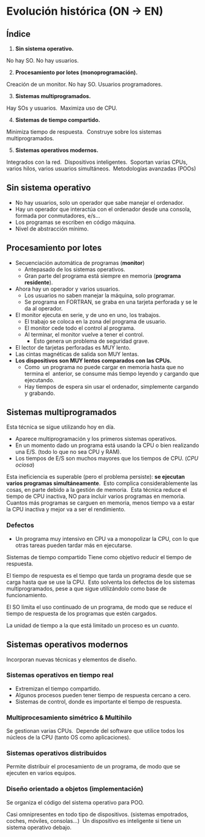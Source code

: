 

# Evolución histórica (ON → EN)
## Índice

1. **Sin sistema operativo.** 

No hay SO. No hay usuarios. 

2. **Procesamiento por lotes (monoprogramación).** 

Creación de un monitor. No hay SO. Usuarios programadores. 

3. **Sistemas multiprogramados.** 

Hay SOs y usuarios. 
Maximiza uso de CPU. 

4. **Sistemas de tiempo compartido.** 

Minimiza tiempo de respuesta. 
Construye sobre los sistemas multiprogramados. 

5. **Sistemas operativos modernos.** 

Integrados con la red. 
Dispositivos inteligentes. 
Soportan varias CPUs, varios hilos, varios usuarios simultáneos. 
Metodologías avanzadas (POOs) 

## Sin sistema operativo

* No hay usuarios, solo un operador que sabe manejar el ordenador. 
* Hay un operador que interactúa con el ordenador desde una consola, formada por conmutadores, e/s… 
* Los programas se escriben en código máquina. 
* Nivel de abstracción mínimo. 

## Procesamiento por lotes

* Secuenciación automática de programas (**monitor**) 
  * Antepasado de los sistemas operativos. 
  * Gran parte del programa está siempre en memoria (**programa residente**). 
* Ahora hay un operador y varios usuarios. 
  * Los usuarios no saben manejar la máquina, solo programar. 
  * Se programa en FORTRAN, se graba en una tarjeta perforada y se le da al operador. 
* El monitor ejecuta en serie, y de uno en uno, los trabajos. 
  * El trabajo se coloca en la zona del programa de usuario. 
  * El monitor cede todo el control al programa. 
  * Al terminar, el monitor vuelve a tener el control. 
    * Esto genera un problema de seguridad grave. 
* El lector de tarjetas perforadas es MUY lento. 
* Las cintas magnéticas de salida son MUY lentas. 
* **Los dispositivos son MUY lentos comparados con las CPUs.** 
  * Como  un programa no puede cargar en memoria hasta que no termina el  anterior, se consume más tiempo leyendo y cargando que ejecutando. 
  * Hay tiempos de espera sin usar el ordenador, simplemente cargando y grabando. 

## Sistemas multiprogramados

Esta técnica se sigue utilizando hoy en día. 

* Aparece multiprogramación y los primeros sistemas operativos. 
* En un momento dado un programa está usando la CPU o bien realizando una E/S. (todo lo que no sea CPU y RAM). 
* Los tiempos de E/S son muchos mayores que los tiempos de CPU. (_CPU ociosa_) 

Esta ineficiencia es superable (pero el problema persiste): **se ejecutan varios programas simultáneamente**. 
Esto complica considerablemente las cosas, en parte debido a la gestión de memoria. 
Esta técnica reduce el tiempo de CPU inactiva, NO para incluir varios programas en memoria. 
Cuantos más programas se carguen en memoria, menos tiempo va a estar la CPU inactiva y mejor va a ser el rendimiento. 

### Defectos

* Un programa muy intensivo en CPU va a monopolizar la CPU, con lo que otras tareas pueden tardar más en ejecutarse. 

Sistemas de tiempo compartido
Tiene como objetivo reducir el tiempo de respuesta. 

El tiempo de respuesta es el tiempo que tarda un programa desde que se carga hasta que se use la CPU. 
Esto solventa los defectos de los sistemas multiprogramados, pese a que sigue utilizándolo como base de funcionamiento. 

El SO limita el uso continuado de un programa, de modo que se reduce el tiempo de respuesta de los programas que estén cargados. 

La unidad de tiempo a la que está limitado un proceso es un _cuanto_. 

## Sistemas operativos modernos

Incorporan nuevas técnicas y elementos de diseño. 

### Sistemas operativos en tiempo real

* Extremizan el tiempo compartido. 
* Algunos procesos pueden tener tiempo de respuesta cercano a cero. 
* Sistemas de control, donde es importante el tiempo de respuesta. 

### Multiprocesamiento simétrico & Multihilo

Se gestionan varias CPUs. 
Depende del software que utilice todos los núcleos de la CPU (tanto OS como aplicaciones). 

### Sistemas operativos distribuidos

Permite distribuir el procesamiento de un programa, de modo que se ejecuten en varios equipos. 

### Diseño orientado a objetos (implementación)

Se organiza el código del sistema operativo para POO. 

Casi omnipresentes en todo tipo de dispositivos. (sistemas empotrados, coches, móviles, consolas…) 
Un dispositivo es inteligente si tiene un sistema operativo debajo.
